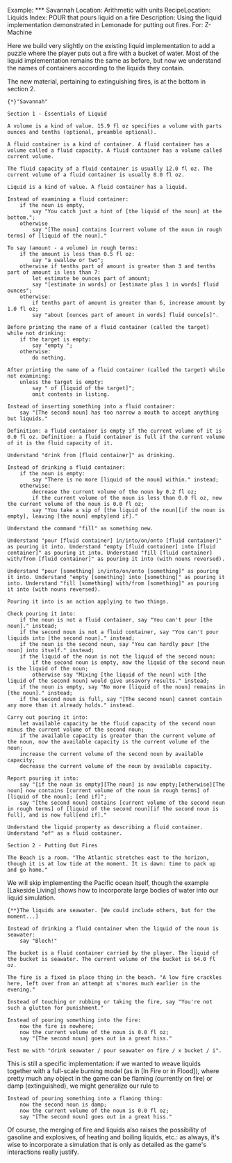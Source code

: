 Example: *** Savannah
Location: Arithmetic with units
RecipeLocation: Liquids
Index: POUR that pours liquid on a fire
Description: Using the liquid implementation demonstrated in Lemonade for putting out fires.
For: Z-Machine

  
Here we build very slightly on the existing liquid implementation to add a puzzle where the player puts out a fire with a bucket of water. Most of the liquid implementation remains the same as before, but now we understand the names of containers according to the liquids they contain.

  
The new material, pertaining to extinguishing fires, is at the bottom in section 2.

  

``` inform7
{*}"Savannah"

Section 1 - Essentials of Liquid

A volume is a kind of value. 15.9 fl oz specifies a volume with parts ounces and tenths (optional, preamble optional).

A fluid container is a kind of container. A fluid container has a volume called a fluid capacity. A fluid container has a volume called current volume.

The fluid capacity of a fluid container is usually 12.0 fl oz. The current volume of a fluid container is usually 0.0 fl oz.

Liquid is a kind of value. A fluid container has a liquid.

Instead of examining a fluid container:
	if the noun is empty,
		say "You catch just a hint of [the liquid of the noun] at the bottom.";
	otherwise
		say "[The noun] contains [current volume of the noun in rough terms] of [liquid of the noun]."

To say (amount - a volume) in rough terms:
	if the amount is less than 0.5 fl oz:
		say "a swallow or two";
	otherwise if tenths part of amount is greater than 3 and tenths part of amount is less than 7:
		let estimate be ounces part of amount;
		say "[estimate in words] or [estimate plus 1 in words] fluid ounces";
	otherwise:
		if tenths part of amount is greater than 6, increase amount by 1.0 fl oz;
		say "about [ounces part of amount in words] fluid ounce[s]".

Before printing the name of a fluid container (called the target) while not drinking:
	if the target is empty:
		say "empty ";
	otherwise:
		do nothing.

After printing the name of a fluid container (called the target) while not examining:
	unless the target is empty:
		say " of [liquid of the target]";
		omit contents in listing.

Instead of inserting something into a fluid container:
	say "[The second noun] has too narrow a mouth to accept anything but liquids."

Definition: a fluid container is empty if the current volume of it is 0.0 fl oz. Definition: a fluid container is full if the current volume of it is the fluid capacity of it.

Understand "drink from [fluid container]" as drinking.

Instead of drinking a fluid container:
	if the noun is empty:
		say "There is no more [liquid of the noun] within." instead;
	otherwise:
		decrease the current volume of the noun by 0.2 fl oz;
		if the current volume of the noun is less than 0.0 fl oz, now the current volume of the noun is 0.0 fl oz;
		say "You take a sip of [the liquid of the noun][if the noun is empty], leaving [the noun] empty[end if]."

Understand the command "fill" as something new.

Understand "pour [fluid container] in/into/on/onto [fluid container]" as pouring it into. Understand "empty [fluid container] into [fluid container]" as pouring it into. Understand "fill [fluid container] with/from [fluid container]" as pouring it into (with nouns reversed).

Understand "pour [something] in/into/on/onto [something]" as pouring it into. Understand "empty [something] into [something]" as pouring it into. Understand "fill [something] with/from [something]" as pouring it into (with nouns reversed).

Pouring it into is an action applying to two things.

Check pouring it into:
	if the noun is not a fluid container, say "You can't pour [the noun]." instead;
	if the second noun is not a fluid container, say "You can't pour liquids into [the second noun]." instead;
	if the noun is the second noun, say "You can hardly pour [the noun] into itself." instead;
	if the liquid of the noun is not the liquid of the second noun:
		if the second noun is empty, now the liquid of the second noun is the liquid of the noun;
		otherwise say "Mixing [the liquid of the noun] with [the liquid of the second noun] would give unsavory results." instead;
	if the noun is empty, say "No more [liquid of the noun] remains in [the noun]." instead;
	if the second noun is full, say "[The second noun] cannot contain any more than it already holds." instead.

Carry out pouring it into:
	let available capacity be the fluid capacity of the second noun minus the current volume of the second noun;
	if the available capacity is greater than the current volume of the noun, now the available capacity is the current volume of the noun;
	increase the current volume of the second noun by available capacity;
	decrease the current volume of the noun by available capacity.

Report pouring it into:
	say "[if the noun is empty][The noun] is now empty;[otherwise][The noun] now contains [current volume of the noun in rough terms] of [liquid of the noun]; [end if]";
	say "[the second noun] contains [current volume of the second noun in rough terms] of [liquid of the second noun][if the second noun is full], and is now full[end if]."

Understand the liquid property as describing a fluid container. Understand "of" as a fluid container.

Section 2 - Putting Out Fires

The Beach is a room. "The Atlantic stretches east to the horizon, though it is at low tide at the moment. It is dawn: time to pack up and go home."
```

  
We will skip implementing the Pacific ocean itself, though the example [Lakeside Living] shows how to incorporate large bodies of water into our liquid simulation.

  

``` inform7
{**}The liquids are seawater. [We could include others, but for the moment...]

Instead of drinking a fluid container when the liquid of the noun is seawater:
	say "Blech!"

The bucket is a fluid container carried by the player. The liquid of the bucket is seawater. The current volume of the bucket is 64.0 fl oz.

The fire is a fixed in place thing in the beach. "A low fire crackles here, left over from an attempt at s'mores much earlier in the evening."

Instead of touching or rubbing or taking the fire, say "You're not such a glutton for punishment."

Instead of pouring something into the fire:
	now the fire is nowhere;
	now the current volume of the noun is 0.0 fl oz;
	say "[The second noun] goes out in a great hiss."

Test me with "drink seawater / pour seawater on fire / x bucket / i".
```

  
This is still a specific implementation: if we wanted to weave liquids together with a full-scale burning model (as in [In Fire or in Flood]), where pretty much any object in the game can be flaming (currently on fire) or damp (extinguished), we might generalize our rule to

  

``` inform7
Instead of pouring something into a flaming thing:
	now the second noun is damp;
	now the current volume of the noun is 0.0 fl oz;
	say "[The second noun] goes out in a great hiss."
```

  
Of course, the merging of fire and liquids also raises the possibility of gasoline and explosives, of heating and boiling liquids, etc.: as always, it's wise to incorporate a simulation that is only as detailed as the game's interactions really justify.

